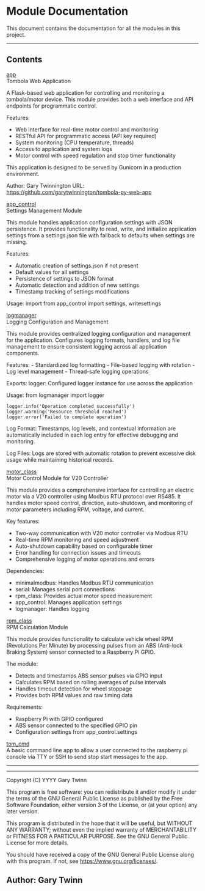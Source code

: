 # Module Documentation


This document contains the documentation for all the modules in this project.

---

## Contents


[app](./app.md)  
Tombola Web Application

A Flask-based web application for controlling and monitoring a tombola/motor device.
This module provides both a web interface and API endpoints for programmatic control.

Features:
- Web interface for real-time motor control and monitoring
- RESTful API for programmatic access (API key required)
- System monitoring (CPU temperature, threads)
- Access to application and system logs
- Motor control with speed regulation and stop timer functionality

This application is designed to be served by Gunicorn in a production environment.

Author: Gary Twinnington
URL: https://github.com/garytwinnington/tombola-py-web-app

[app_control](./app_control.md)  
Settings Management Module

This module handles application configuration settings with JSON persistence.
It provides functionality to read, write, and initialize application settings
from a settings.json file with fallback to defaults when settings are missing.

Features:
- Automatic creation of settings.json if not present
- Default values for all settings
- Persistence of settings to JSON format
- Automatic detection and addition of new settings
- Timestamp tracking of settings modifications

Usage:
    import from app_control import settings, writesettings

[logmanager](./logmanager.md)  
Logging Configuration and Management

This module provides centralized logging configuration and management for the application.
Configures logging formats, handlers, and log file management to ensure consistent
logging across all application components.

Features:
    - Standardized log formatting
    - File-based logging with rotation
    - Log level management
    - Thread-safe logging operations

Exports:
    logger: Configured logger instance for use across the application

Usage:
    from logmanager import logger

    logger.info('Operation completed successfully')
    logger.warning('Resource threshold reached')
    logger.error('Failed to complete operation')

Log Format:
    Timestamps, log levels, and contextual information are automatically included
    in each log entry for effective debugging and monitoring.

Log Files:
    Logs are stored with automatic rotation to prevent excessive disk usage
    while maintaining historical records.

[motor_class](./motor_class.md)  
Motor Control Module for V20 Controller

This module provides a comprehensive interface for controlling an electric motor via a V20 controller
using Modbus RTU protocol over RS485. It handles motor speed control, direction, auto-shutdown,
and monitoring of motor parameters including RPM, voltage, and current.

Key features:
- Two-way communication with V20 motor controller via Modbus RTU
- Real-time RPM monitoring and speed adjustment
- Auto-shutdown capability based on configurable timer
- Error handling for connection issues and timeouts
- Comprehensive logging of motor operations and errors

Dependencies:
- minimalmodbus: Handles Modbus RTU communication
- serial: Manages serial port connections
- rpm_class: Provides actual motor speed measurement
- app_control: Manages application settings
- logmanager: Handles logging

[rpm_class](./rpm_class.md)  
RPM Calculation Module

This module provides functionality to calculate vehicle wheel RPM (Revolutions Per Minute)
by processing pulses from an ABS (Anti-lock Braking System) sensor connected to a Raspberry Pi GPIO.

The module:
- Detects and timestamps ABS sensor pulses via GPIO input
- Calculates RPM based on rolling averages of pulse intervals
- Handles timeout detection for wheel stoppage
- Provides both RPM values and raw timing data

Requirements:
- Raspberry Pi with GPIO configured
- ABS sensor connected to the specified GPIO pin
- Configuration settings from app_control.settings

[tom_cmd](./tom_cmd.md)  
A basic command line app to allow a user connected to the raspberry pi console via TTY or SSH
to send stop start messages to the app.


---


-----------------------------------------------------------------------------------
Copyright (C) YYYY Gary Twinn

This program is free software: you can redistribute it and/or modify
it under the terms of the GNU General Public License as published by
the Free Software Foundation, either version 3 of the License, or
(at your option) any later version.

This program is distributed in the hope that it will be useful,
but WITHOUT ANY WARRANTY; without even the implied warranty of
MERCHANTABILITY or FITNESS FOR A PARTICULAR PURPOSE. See the
GNU General Public License for more details.

You should have received a copy of the GNU General Public License
along with this program. If not, see <https://www.gnu.org/licenses/>.

Author: Gary Twinn
--------------------------------------------------------------------------------
